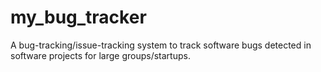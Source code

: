 # my_bug_tracker
A bug-tracking/issue-tracking system to track software bugs detected in software projects for large groups/startups.
